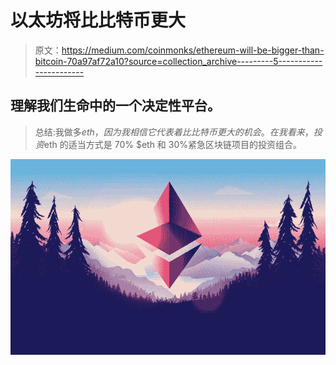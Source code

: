 # 以太坊将比比特币更大

> 原文：<https://medium.com/coinmonks/ethereum-will-be-bigger-than-bitcoin-70a97af72a10?source=collection_archive---------5----------------------->

## 理解我们生命中的一个决定性平台。

> 总结:我做多$eth，因为我相信它代表着比比特币更大的机会。在我看来，投资$eth 的适当方式是 70% $eth 和 30%紧急区块链项目的投资组合。

![](img/a8fb21f26f6ed507e5b6b7240c8ef019.png)